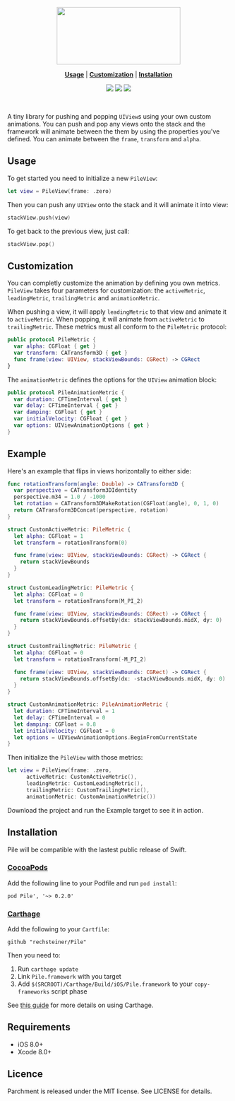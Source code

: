 <p align="center">
  <img src="https://s3.eu-central-1.amazonaws.com/rechsteiner-pile/1100e6e8-4912-40bf-8ebb-81341819fcfc.png" width="280" height="130" />
</p>

<p align="center">
    <strong><a href=“#usage”>Usage</a></strong> |
    <strong><a href="#customization">Customization</a></strong> |
    <strong><a href="#installation">Installation</a></strong>
</p>

<p align="center">
    <a href="https://circleci.com/gh/rechsteiner/Pile"><img src="https://circleci.com/gh/rechsteiner/Pile/tree/master.svg?style=shield&circle-token=56b16884f50f6a72873c786dc936c5c59c4ea160" /></a>
    <a href="https://cocoapods.org/pods/Pile"><img src="https://img.shields.io/cocoapods/v/Pile.svg" /></a>
    <a href="https://github.com/Carthage/Carthage"><img src="https://img.shields.io/badge/Carthage-compatible-4BC51D.svg" /></a>
</p>

<br/>

A tiny library for pushing and popping `UIView`s using your own custom animations. You can push and pop any views onto the stack and the framework will animate between the them by using the properties you've defined. You can animate between the `frame`, `transform` and `alpha`.

## Usage

To get started you need to initialize a new `PileView`:

```Swift
let view = PileView(frame: .zero)
```

Then you can push any `UIView` onto the stack and it will animate it into view:

```Swift
stackView.push(view)
```

To get back to the previous view, just call:

```Swift
stackView.pop()
```

## Customization

You can completly customize the animation by defining you own metrics. `PileView` takes four parameters for customization: the `activeMetric`, `leadingMetric`, `trailingMetric` and `animationMetric`.

When pushing a view, it will apply `leadingMetric` to that view and animate it to `activeMetric`. When popping, it will animate from `activeMetric` to `trailingMetric`. These metrics must all conform to the `PileMetric` protocol:

```Swift
public protocol PileMetric {
  var alpha: CGFloat { get }
  var transform: CATransform3D { get }
  func frame(view: UIView, stackViewBounds: CGRect) -> CGRect
}
```

The `animationMetric` defines the options for the `UIView` animation block:

```Swift
public protocol PileAnimationMetric {
  var duration: CFTimeInterval { get }
  var delay: CFTimeInterval { get }
  var damping: CGFloat { get }
  var initialVelocity: CGFloat { get }
  var options: UIViewAnimationOptions { get }
}
```

## Example

Here's an example that flips in views horizontally to either side:

```Swift
func rotationTransform(angle: Double) -> CATransform3D {
  var perspective = CATransform3DIdentity
  perspective.m34 = 1.0 / -1000
  let rotation = CATransform3DMakeRotation(CGFloat(angle), 0, 1, 0)
  return CATransform3DConcat(perspective, rotation)
}

struct CustomActiveMetric: PileMetric {
  let alpha: CGFloat = 1
  let transform = rotationTransform(0)

  func frame(view: UIView, stackViewBounds: CGRect) -> CGRect {
    return stackViewBounds
  }
}

struct CustomLeadingMetric: PileMetric {
  let alpha: CGFloat = 0
  let transform = rotationTransform(M_PI_2)

  func frame(view: UIView, stackViewBounds: CGRect) -> CGRect {
    return stackViewBounds.offsetBy(dx: stackViewBounds.midX, dy: 0)
  }
}

struct CustomTrailingMetric: PileMetric {
  let alpha: CGFloat = 0
  let transform = rotationTransform(-M_PI_2)

  func frame(view: UIView, stackViewBounds: CGRect) -> CGRect {
    return stackViewBounds.offsetBy(dx: -stackViewBounds.midX, dy: 0)
  }
}

struct CustomAnimationMetric: PileAnimationMetric {
  let duration: CFTimeInterval = 1
  let delay: CFTimeInterval = 0
  let damping: CGFloat = 0.8
  let initialVelocity: CGFloat = 0
  let options = UIViewAnimationOptions.BeginFromCurrentState
}
```

Then initialize the `PileView` with those metrics:

```Swift
let view = PileView(frame: .zero,
      activeMetric: CustomActiveMetric(),
      leadingMetric: CustomLeadingMetric(),
      trailingMetric: CustomTrailingMetric(),
      animationMetric: CustomAnimationMetric())
```

Download the project and run the Example target to see it in action.

## Installation

Pile will be compatible with the lastest public release of Swift.

### [CocoaPods](https://cocoapods.org)

Add the following line to your Podfile and run `pod install`:

```
pod Pile', '~> 0.2.0'
```

### [Carthage](https://github.com/Carthage/Carthage)

Add the following to your `Cartfile`:

```  
github "rechsteiner/Pile"  
```

Then you need to:

1. Run `carthage update`
2. Link `Pile.framework` with you target
3. Add `$(SRCROOT)/Carthage/Build/iOS/Pile.framework` to your
   `copy-frameworks` script phase

See [this guide](https://github.com/Carthage/Carthage#adding-frameworks-to-an-application) for more details on using Carthage.

## Requirements

* iOS 8.0+
* Xcode 8.0+

## Licence

Parchment is released under the MIT license. See LICENSE for details.
